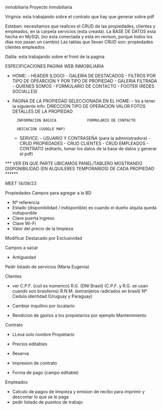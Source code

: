 inmobiliaria
Proyecto Inmobiliaria

Virginia: esta trabajando sobre el contrato que hay que generar sobre pdf

Esteban: necesitamos que realices el CRUD de las propiedades, clientes y empleados, en la carpeta servicios (esta creada). La BASE DE DATOS esta hecha en MySQL (no esta conectada y esta en revison, porque todos los dias nos pasan un cambio) Las tablas que llevan CRUD son: propiedades clientes empleados

Dalila: esta trabajando sobre el front de la pagina

ESPECIFICACIONES PAGINA WEB INMOBILIARIA
* HOME:
      - HEADER (LOGO)
      - GALERIA DE DESTACADOS
      - FILTROS POR TIPO DE OPEARCION Y POR TIPO DE PROPIEDAD
      - GALERIA FILTRADA
      - QUIENES SOMOS
      - FORMULARIO DE CONTACTO
      - FOOTER (REDES SOCIALLES)
* PAGINA DE LA PROPIEDAD SELECCIONADA EN EL HOME:
      - Va a tener la siguiente info:
        DIRECCION
        TIPO DE OPERACION
        VALOR
        FOTOS                          DETALLES DE LA PROPIEDAD

        INFORMACION BASICA              FORMULARIO DE CONTACTO

        UBICACION (GOOGLE MAP)
  * SERVICE:
        - USUARIO Y CONTRASEÑA (para la administradora)
        - CRUD PROPIEDADES
        - CRUD CLIENTES
        - CRUD EMPLEADOS
        - CONTRATO (editarlo, tomar los datos de la base de datos y generar el pdf)
    
    
*** VER EN QUE PARTE UBICAMOS PANEL/TABLERO MOSTRANDO DISPONIBILIDAD (EN ALQUILERES TEMPORARIOS) DE CADA PROPIEDAD ******

MEET 
14/09/23

Propiedades
Campos para agregar a la BD
- Nº referencia
- Estado (disponibilidad / indisponible) es cuando el dueño alquila queda indisponible
- Clave puerta ingreso
- Clave Wi-Fi
- Valor del precio de la limpieza

Modificar 
Destacado por Exclusividad

Campos a sacar 
- Antiguedad

Pedir listado de servicios (Maria Eugenia)

Clientes
- ver C.P.F. (cuil es numerico)
    R.G. (DNI Brasil)
    (C.P.F. y R.G. se usan cuando son brasileros)
    R.N.M. (extranjeros radicados en brasil)
    Nº Cedula identidad (Uruguay y Paraguay)

- Cambiar inquilino por locatario

- Rendicion de gastos a los propietarios por ejemplo Mantenimiento

Contrato 

- LLeva solo nombre Propietario
- Precios editables
- Reserva
- Impresion de contrato

- Forma de pago (campo editable)

Empleados 

- Calculo de pagos de limpieza y emision de recibo para imprimir y descontar lo que se 
  le paga 
- pedir listado de puestos de trabajo
    